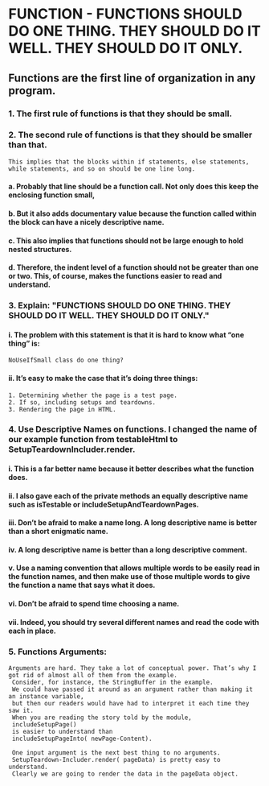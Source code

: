 # FUNCTION - FUNCTIONS SHOULD DO ONE THING. THEY SHOULD DO IT WELL. THEY SHOULD DO IT ONLY.
## Functions are the first line of organization in any program.
### 1. The first rule of functions is that they should be small.
### 2. The second rule of functions is that they should be smaller than that.
````
This implies that the blocks within if statements, else statements, while statements, and so on should be one line long. 
````
#### a. Probably that line should be a function call. Not only does this keep the enclosing function small,
#### b. But it also adds documentary value because the function called within the block can have a nicely descriptive name.
#### c. This also implies that functions should not be large enough to hold nested structures.
#### d. Therefore, the indent level of a function should not be greater than one or two. This, of course, makes the functions easier to read and understand.
### 3. Explain: "FUNCTIONS SHOULD DO ONE THING. THEY SHOULD DO IT WELL. THEY SHOULD DO IT ONLY."
#### i. The problem with this statement is that it is hard to know what “one thing” is:
````
NoUseIfSmall class do one thing? 
````
#### ii. It’s easy to make the case that it’s doing three things:
````
1. Determining whether the page is a test page.
2. If so, including setups and teardowns.
3. Rendering the page in HTML.
````
### 4. Use Descriptive Names on functions. I changed the name of our example function from testableHtml to SetupTeardownIncluder.render.
#### i. This is a far better name because it better describes what the function does.
#### ii. I also gave each of the private methods an equally descriptive name such as isTestable or includeSetupAndTeardownPages.
#### iii. Don’t be afraid to make a name long. A long descriptive name is better than a short enigmatic name.
#### iv. A long descriptive name is better than a long descriptive comment.
#### v. Use a naming convention that allows multiple words to be easily read in the function names, and then make use of those multiple words to give the function a name that says what it does.
#### vi. Don’t be afraid to spend time choosing a name.
#### vii. Indeed, you should try several different names and read the code with each in place.
### 5. Functions Arguments:
````
Arguments are hard. They take a lot of conceptual power. That’s why I got rid of almost all of them from the example.
 Consider, for instance, the StringBuffer in the example.
 We could have passed it around as an argument rather than making it an instance variable,
 but then our readers would have had to interpret it each time they saw it.
 When you are reading the story told by the module,
 includeSetupPage()
 is easier to understand than
 includeSetupPageInto( newPage-Content).
 
 One input argument is the next best thing to no arguments.
 SetupTeardown-Includer.render( pageData) is pretty easy to understand.
 Clearly we are going to render the data in the pageData object.
````
